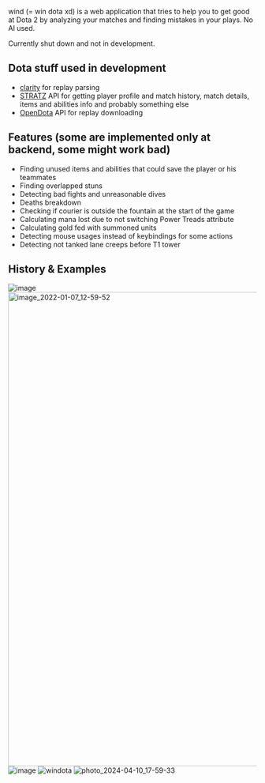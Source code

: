 wind (= win dota xd) is a web application that tries to help you to get good at Dota 2 by analyzing your matches and finding mistakes in your plays. No AI used.

Currently shut down and not in development.

## Dota stuff used in development
* [clarity](https://github.com/skadistats/clarity) for replay parsing
* [STRATZ](https://stratz.com) API for getting player profile and match history, match details, items and abilities info and probably something else
* [OpenDota](https://github.com/odota) API for replay downloading

## Features (some are implemented only at backend, some might work bad)
* Finding unused items and abilities that could save the player or his teammates
* Finding overlapped stuns
* Detecting bad fights and unreasonable dives
* Deaths breakdown
* Checking if courier is outside the fountain at the start of the game
* Calculating mana lost due to not switching Power Treads attribute
* Calculating gold fed with summoned units
* Detecting mouse usages instead of keybindings for some actions
* Detecting not tanked lane creeps before T1 tower

## History & Examples
![image](https://github.com/reacheight/wind/assets/21079607/ed40d393-8606-4719-9c0a-4f5dee9769c6)
<img width="960" alt="image_2022-01-07_12-59-52" src="https://github.com/reacheight/wind/assets/21079607/5dbc3759-c4ce-4dab-9ccb-9c283a34a8cd">
![image](https://github.com/reacheight/wind/assets/21079607/779af49b-9295-4d07-b988-b42958123f50)
![windota](https://github.com/reacheight/wind/assets/21079607/31cad9db-30b4-4719-987d-78e031192fe0)
![photo_2024-04-10_17-59-33](https://github.com/reacheight/wind/assets/21079607/c0981c7f-714f-4107-8ea2-5338896ca91c)
